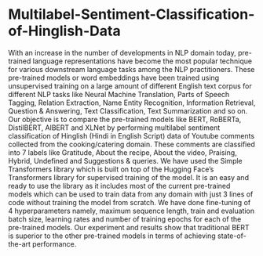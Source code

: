 # Multilabel-Sentiment-Classification-of-Hinglish-Data
With an increase in the number of developments in NLP domain today, pre-trained language representations have become the most popular technique for various downstream language tasks among the NLP practitioners. These pre-trained models or word embeddings have been trained using unsupervised training on a large amount of different English text corpus for different NLP tasks like Neural Machine Translation, Parts of Speech Tagging, Relation Extraction, Name Entity Recognition, Information Retrieval, Question & Answering, Text Classification, Text Summarization and so on. Our objective is to compare the pre-trained models like BERT, RoBERTa, DistilBERT, AlBERT and XLNet by performing multilabel sentiment classification of Hinglish (Hindi in English Script) data of Youtube comments collected from the cooking/catering domain. These comments are classified into 7 labels like Gratitude, About the recipe, About the video, Praising, Hybrid, Undefined and Suggestions & queries. We have used the Simple Transformers library which is built on top of the Hugging Face’s Transformers library for supervised training of the model. It is an easy and ready to use the library as it includes most of the current pre-trained models which can be used to train data from any domain with just 3 lines of code without training the model from scratch. We have done fine-tuning of 4 hyperparameters namely, maximum sequence length, train and evaluation batch size, learning rates and number of training epochs for each of the pre-trained models. Our experiment and results show that traditional BERT is superior to the other pre-trained models in terms of achieving state-of-the-art performance.
